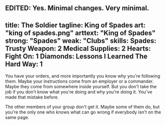 EDITED: Yes. Minimal changes. Very minimal.
---
title: The Soldier
tagline: King of Spades
art: "king of spades.png"
arttext: "King of Spades"
strong: "Spades"
weak: "Clubs"
skills:
  Spades:
    Trusty Weapon: 2
    Medical Supplies: 2
  Hearts:
    Fight On: 1
  Diamonds:
    Lessons I Learned The Hard Way: 1
---


You have your orders, and more importantly you know why you're following them. Maybe your instructions come from an employer or a commander. Maybe they come from somewhere inside yourself. But you don't take the job if you don't know what you're doing and why you're doing it. You've made that mistake before.

The other members of your group don't get it. Maybe some of them do, but you're the only one who knows what can go wrong if everybody isn't on the same page.
